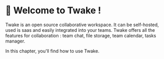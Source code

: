 # 👋 Welcome to Twake !

Twake is an open source collaborative workspace. It can be self-hosted, used is saas and easily integrated into your teams. Twake offers all the features for collaboration : team chat, file storage, team calendar, tasks manager.

In this chapter, you'll find how to use Twake.

